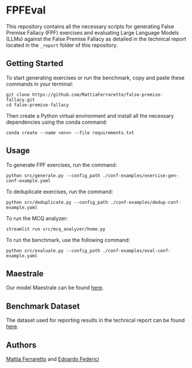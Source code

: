 # FPFEval

This repository contains all the necessary scripts for generating False Premise Fallacy (FPF) exercises and evaluating Large Language Models (LLMs) against the False Premise Fallacy as detailed in the technical report located in the `_report` folder of this repository.

## Getting Started

To start generating exercises or run the benchmark, copy and paste these commands in your terminal:

```
git clone https://github.com/MattiaFerraretto/false-premise-fallacy.git
cd false-premise-fallacy
```

Then create a Python virtual environment and install all the necessary dependencies using the conda command:

```
conda create --name <env> --file requirements.txt
```

## Usage

To generate FPF exercises, run the command:

```
python src/generate.py --config_path ./conf-examples/exercise-gen-conf-example.yaml
```

To deduplicate exercises, run the command:

```
python src/deduplicate.py --config_path ./conf-examples/dedup-conf-example.yaml
```

To run the MCQ analyzer:

```
streamlit run src/mcq_analyzer/home.py
```

To run the benchmark, use the following command:

```
python src/evaluate.py --config_path ./conf-examples/eval-conf-example.yaml
```

## Maestrale

Our model Maestrale can be found [here](https://huggingface.co/mii-llm/maestrale-chat-v0.4-beta).

## Benchmark Dataset

The dataset used for reporting results in the technical report can be found [here](https://huggingface.co/datasets/mferraretto/fpfeval).

## Authors

[Mattia Ferraretto](https://github.com/MattiaFerraretto) and [Edoardo Federici](https://github.com/banda-larga)
